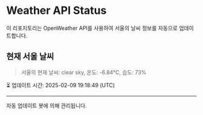 
# Weather API Status

이 리포지토리는 OpenWeather API를 사용하여 서울의 날씨 정보를 자동으로 업데이트합니다.

## 현재 서울 날씨
> 서울의 현재 날씨: clear sky, 온도: -6.84°C, 습도: 73%

⏳ 업데이트 시간: 2025-02-09 19:18:49 (UTC)

---
자동 업데이트 봇에 의해 관리됩니다.
